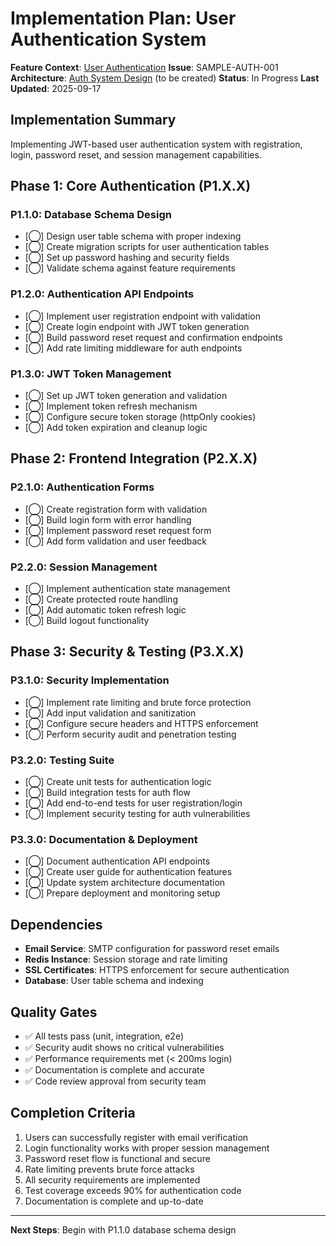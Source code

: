 # Implementation Plan: User Authentication System

**Feature Context**: [User Authentication](../../../docs/technical/features/sample-user-authentication.md)
**Issue**: SAMPLE-AUTH-001
**Architecture**: [Auth System Design](../../../docs/technical/architecture/auth-system-architecture.md) (to be created)
**Status**: In Progress
**Last Updated**: 2025-09-17

## Implementation Summary

Implementing JWT-based user authentication system with registration, login, password reset, and session management capabilities.

## Phase 1: Core Authentication (P1.X.X)

### P1.1.0: Database Schema Design <!--agent:database-specialist-->
- [◯] Design user table schema with proper indexing
- [◯] Create migration scripts for user authentication tables
- [◯] Set up password hashing and security fields
- [◯] Validate schema against feature requirements

### P1.2.0: Authentication API Endpoints <!--agent:backend-specialist-->
- [◯] Implement user registration endpoint with validation
- [◯] Create login endpoint with JWT token generation
- [◯] Build password reset request and confirmation endpoints
- [◯] Add rate limiting middleware for auth endpoints

### P1.3.0: JWT Token Management <!--agent:backend-specialist-->
- [◯] Set up JWT token generation and validation
- [◯] Implement token refresh mechanism
- [◯] Configure secure token storage (httpOnly cookies)
- [◯] Add token expiration and cleanup logic

## Phase 2: Frontend Integration (P2.X.X)

### P2.1.0: Authentication Forms <!--agent:frontend-specialist-->
- [◯] Create registration form with validation
- [◯] Build login form with error handling
- [◯] Implement password reset request form
- [◯] Add form validation and user feedback

### P2.2.0: Session Management <!--agent:frontend-specialist-->
- [◯] Implement authentication state management
- [◯] Create protected route handling
- [◯] Add automatic token refresh logic
- [◯] Build logout functionality

## Phase 3: Security & Testing (P3.X.X)

### P3.1.0: Security Implementation <!--agent:security-auditor-->
- [◯] Implement rate limiting and brute force protection
- [◯] Add input validation and sanitization
- [◯] Configure secure headers and HTTPS enforcement
- [◯] Perform security audit and penetration testing

### P3.2.0: Testing Suite <!--agent:test-engineer-->
- [◯] Create unit tests for authentication logic
- [◯] Build integration tests for auth flow
- [◯] Add end-to-end tests for user registration/login
- [◯] Implement security testing for auth vulnerabilities

### P3.3.0: Documentation & Deployment <!--agent:technical-writer-->
- [◯] Document authentication API endpoints
- [◯] Create user guide for authentication features
- [◯] Update system architecture documentation
- [◯] Prepare deployment and monitoring setup

## Dependencies

- **Email Service**: SMTP configuration for password reset emails
- **Redis Instance**: Session storage and rate limiting
- **SSL Certificates**: HTTPS enforcement for secure authentication
- **Database**: User table schema and indexing

## Quality Gates

- ✅ All tests pass (unit, integration, e2e)
- ✅ Security audit shows no critical vulnerabilities
- ✅ Performance requirements met (< 200ms login)
- ✅ Documentation is complete and accurate
- ✅ Code review approval from security team

## Completion Criteria

1. Users can successfully register with email verification
2. Login functionality works with proper session management
3. Password reset flow is functional and secure
4. Rate limiting prevents brute force attacks
5. All security requirements are implemented
6. Test coverage exceeds 90% for authentication code
7. Documentation is complete and up-to-date

---

**Next Steps**: Begin with P1.1.0 database schema design
